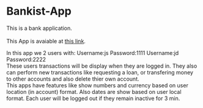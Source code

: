 # Bankist-App

This is a bank application.
<br />
<br />
This App is avaiable at [this link](https://haniesolaty.github.io/Pig-Game/).

In this app we 2 users with:
Username:js Password:1111
Username:jd Password:2222
<br />
These users transactions will be display when they are logged in. They also can perform new transactions like requesting a loan, or transfering money to other accounts and also delete thier own account.
<br />
This apps have features like show numbers and currency based on user location (in account) format. Also dates are show based on user local format.
Each user will be logged out if they remain inactive for 3 min.
